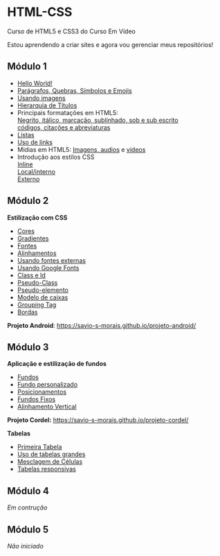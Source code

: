 # HTML-CSS
 Curso de HTML5 e CSS3 do Curso Em Vídeo

Estou aprendendo a criar sites e agora vou gerenciar meus repositórios! 

## Módulo 1
- [Hello World!](https://savio-s-morais.github.io/HTML-CSS/Exercicios/ex001/)
- [Parágrafos, Quebras, Símbolos e Emojis](https://savio-s-morais.github.io/HTML-CSS/Exercicios/ex002/)
- [Usando imagens](https://savio-s-morais.github.io/HTML-CSS/Exercicios/ex003/)
- [Hierarquia de Títulos](https://savio-s-morais.github.io/HTML-CSS/Exercicios/ex005/)
- Principais formatações em HTML5: <br>
[Negrito, itálico, marcação, sublinhado, sob e sub escrito](https://savio-s-morais.github.io/HTML-CSS/Exercicios/ex006/)<br>
[ códigos, citações e abreviaturas](https://savio-s-morais.github.io/HTML-CSS/Exercicios/ex007/)
- [Listas](https://savio-s-morais.github.io/HTML-CSS/Exercicios/ex008/)
- [Uso de links](https://savio-s-morais.github.io/HTML-CSS/Exercicios/ex009/)
- Mídias em HTML5: [Imagens, audios](https://savio-s-morais.github.io/HTML-CSS/Exercicios/ex010/) e [vídeos](https://savio-s-morais.github.io/HTML-CSS/Exercicios/ex011/)
- Introdução aos estilos CSS <br>
[Inline](https://savio-s-morais.github.io/HTML-CSS/Exercicios/ex012/)<br>
[Local/interno](https://savio-s-morais.github.io/HTML-CSS/Exercicios/ex013/)<br>
[Externo](https://savio-s-morais.github.io/HTML-CSS/Exercicios/ex014/)

## Módulo 2
**Estilização com CSS**

- [Cores](https://savio-s-morais.github.io/HTML-CSS/Exercicios/ex015/cor01.html)
- [Gradientes](https://savio-s-morais.github.io/HTML-CSS/Exercicios/ex015/cor02.html)
- [Fontes](https://savio-s-morais.github.io/HTML-CSS/Exercicios/ex016/fonte01.html)
- [Alinhamentos](https://savio-s-morais.github.io/HTML-CSS/Exercicios/ex016/fonte02.html)
- [Usando fontes externas](https://savio-s-morais.github.io/HTML-CSS/Exercicios/ex017/fonte02.html)
- [Usando Google Fonts](https://savio-s-morais.github.io/HTML-CSS/Exercicios/ex017/index.html)
- [Class e Id](https://savio-s-morais.github.io/HTML-CSS/Exercicios/ex018/)
- [Pseudo-Class](https://savio-s-morais.github.io/HTML-CSS/Exercicios/ex019/)
- [Pseudo-elemento](https://savio-s-morais.github.io/HTML-CSS/Exercicios/ex019/hover.html)
- [Modelo de caixas](https://savio-s-morais.github.io/HTML-CSS/Exercicios/ex020/caixa01.html)
- [Grouping Tag](https://savio-s-morais.github.io/HTML-CSS/Exercicios/ex020/caixa02.html)
- [Bordas](https://savio-s-morais.github.io/HTML-CSS/Exercicios/ex020/caixa03.html)

**Projeto Android**: https://savio-s-morais.github.io/projeto-android/ 

## Módulo 3
**Aplicação e estilização de fundos**

- [Fundos](https://savio-s-morais.github.io/HTML-CSS/Exercicios/ex021/fundo001.html)
- [Fundo personalizado](https://savio-s-morais.github.io/HTML-CSS/Exercicios/ex021/fundo002.html)
- [Posicionamentos](https://savio-s-morais.github.io/HTML-CSS/Exercicios/ex021/fundo003.html)
- [Fundos Fixos](https://savio-s-morais.github.io/HTML-CSS/Exercicios/ex021/fundo006.html)
- [Alinhamento Vertical](https://savio-s-morais.github.io/HTML-CSS/Exercicios/ex021/fundo007.html)

**Projeto Cordel:** https://savio-s-morais.github.io/projeto-cordel/

**Tabelas**
- [Primeira Tabela](https://savio-s-morais.github.io/HTML-CSS/Exercicios/ex023/tabela001.html)
- [Uso de tabelas grandes](https://savio-s-morais.github.io/HTML-CSS/Exercicios/ex023/tabela002.html)
- [Mesclagem de Células](https://savio-s-morais.github.io/HTML-CSS/Exercicios/ex023/tabela003.html)
- [Tabelas responsivas](https://savio-s-morais.github.io/HTML-CSS/Exercicios/ex023/tabela006.html)

## Módulo 4
_Em contrução_

## Módulo 5
_Não iniciado_